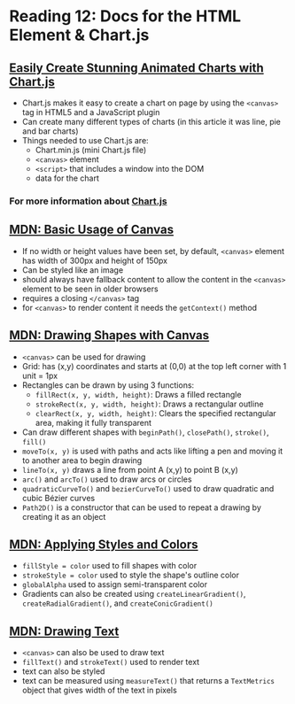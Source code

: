 # Reading 12: Docs for the HTML <canvas> Element & Chart.js

## [Easily Create Stunning Animated Charts with Chart.js](https://www.webdesignerdepot.com/2013/11/easily-create-stunning-animated-charts-with-chart-js/)

* Chart.js makes it easy to create a chart on page by using the `<canvas>` tag in HTML5 and a JavaScript plugin
* Can create many different types of charts (in this article it was line, pie and bar charts)
* Things needed to use Chart.js are:
  * Chart.min.js (mini Chart.js file)
  * `<canvas>` element
  * `<script>` that includes a window into the DOM
  * data for the chart

### For more information about [Chart.js](https://www.chartjs.org/docs/latest/)

## [MDN: Basic Usage of Canvas](https://developer.mozilla.org/en-US/docs/Web/API/Canvas_API/Tutorial/Basic_usage)

* If no width or height values have been set, by default, `<canvas>` element has width of 300px and height of 150px
* Can be styled like an image
* should always have fallback content to allow the content in the `<canvas>` element to be seen in older browsers
* requires a closing `</canvas>` tag
* for `<canvas>` to render content it needs the `getContext()` method

## [MDN: Drawing Shapes with Canvas](https://developer.mozilla.org/en-US/docs/Web/API/Canvas_API/Tutorial/Drawing_shapes)

* `<canvas>` can be used for drawing
* Grid: has (x,y) coordinates and starts at (0,0) at the top left corner with 1 unit = 1px
* Rectangles can be drawn by using 3 functions:
  * `fillRect(x, y, width, height)`: Draws a filled rectangle
  * `strokeRect(x, y, width, height)`: Draws a rectangular outline
  * `clearRect(x, y, width, height)`: Clears the specified rectangular area, making it fully transparent
* Can draw different shapes with `beginPath()`, `closePath()`, `stroke()`, `fill()`
* `moveTo(x, y)` is used with paths and acts like lifting a pen and moving it to another area to begin drawing
* `lineTo(x, y)` draws a line from point A (x,y) to point B (x,y)
* `arc()` and `arcTo()` used to draw arcs or circles
* `quadraticCurveTo()` and `bezierCurveTo()` used to draw quadratic and cubic Bézier curves
* `Path2D()` is a constructor that can be used to repeat a drawing by creating it as an object

## [MDN: Applying Styles and Colors](https://developer.mozilla.org/en-US/docs/Web/API/Canvas_API/Tutorial/Applying_styles_and_colors)

* `fillStyle = color` used to fill shapes with color
* `strokeStyle = color` used to style the shape's outline color
* `globalAlpha` used to assign semi-transparent color
* Gradients can also be created using `createLinearGradient()`, `createRadialGradient()`, and `createConicGradient()`

## [MDN: Drawing Text](https://developer.mozilla.org/en-US/docs/Web/API/Canvas_API/Tutorial/Drawing_text)

* `<canvas>` can also be used to draw text
* `fillText()` and `strokeText()` used to render text
* text can also be styled
* text can be measured using `measureText()` that returns a `TextMetrics` object that gives width of the text in pixels